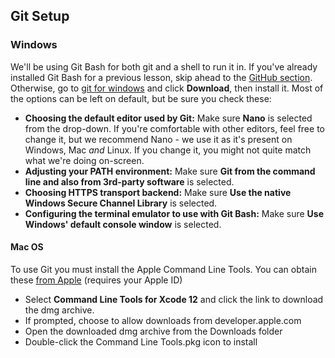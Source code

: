 ## Git Setup ##

### Windows
We'll be using Git Bash for both git and a shell to run it in. If you've already installed Git Bash for a previous lesson, skip ahead to the [GitHub section](github). Otherwise, go to [git for windows](https://gitforwindows.org/) and click **Download**, then install it. 
Most of the options can be left on default, but be sure you check these:

- **Choosing the default editor used by Git:** Make sure **Nano** is selected from the drop-down. If you're comfortable with other editors, feel free to change it, but we recommend Nano - we use it as it's present on Windows, Mac *and* Linux. If you change it, you might not quite match what we're doing on-screen.
- **Adjusting your PATH environment:** Make sure **Git from the command line and also from 3rd-party software** is selected.
- **Choosing HTTPS transport backend:** Make sure **Use the native Windows Secure Channel Library** is selected.
- **Configuring the terminal emulator to use with Git Bash:** Make sure **Use Windows' default console window** is selected.

#### Mac OS
To use Git you must install the Apple Command Line Tools.  You can obtain these [from Apple](https://developer.apple.com/download/more/?name=command%20line%20tools%20for%20xcode%2012) (requires your Apple ID)

- Select **Command Line Tools for Xcode 12** and click the link to download the dmg archive.
- If prompted, choose to allow downloads from developer.apple.com
- Open the downloaded dmg archive from the Downloads folder
- Double-click the Command Line Tools.pkg icon to install
